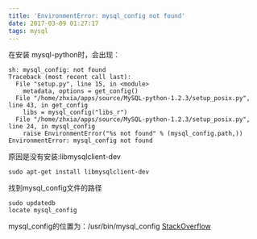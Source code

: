 ```yaml
---
title: 'EnvironmentError: mysql_config not found'
date: 2017-03-09 01:27:17
tags: mysql
---
```


在安装 mysql-python时，会出现：

```
sh: mysql_config: not found
Traceback (most recent call last):
  File "setup.py", line 15, in <module>
    metadata, options = get_config()
  File "/home/zhxia/apps/source/MySQL-python-1.2.3/setup_posix.py", line 43, in get_config
    libs = mysql_config("libs_r")
  File "/home/zhxia/apps/source/MySQL-python-1.2.3/setup_posix.py", line 24, in mysql_config
    raise EnvironmentError("%s not found" % (mysql_config.path,))
EnvironmentError: mysql_config not found
```
原因是没有安装:libmysqlclient-dev
```
sudo apt-get install libmysqlclient-dev
```
找到mysql_config文件的路径
```
sudo updatedb
locate mysql_config
```
mysql_config的位置为：/usr/bin/mysql_config
[StackOverflow](http://stackoverflow.com/questions/7475223/mysql-config-not-found-when-installing-mysqldb-python-interface)
